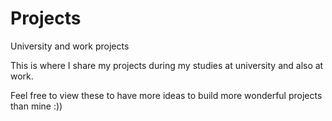 # Projects
University and work projects

This is where I share my projects during my studies at university and also at work.

Feel free to view these to have more ideas to build more wonderful projects than mine :))

